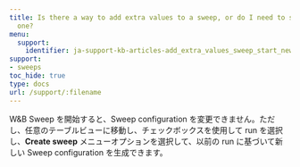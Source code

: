 ```yaml
---
title: Is there a way to add extra values to a sweep, or do I need to start a new
  one?
menu:
  support:
    identifier: ja-support-kb-articles-add_extra_values_sweep_start_new_one
support:
- sweeps
toc_hide: true
type: docs
url: /support/:filename
---
```


W&B Sweep を開始すると、Sweep configuration を変更できません。ただし、任意のテーブルビューに移動し、チェックボックスを使用して run を選択し、**Create sweep** メニューオプションを選択して、以前の run に基づいて新しい Sweep configuration を生成できます。
